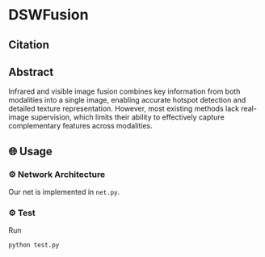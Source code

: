 # DSWFusion





## Citation


## Abstract

Infrared and visible image fusion combines key information from both modalities into a single image, enabling accurate hotspot detection and detailed texture representation. However, most existing methods lack real-image supervision, which limits their ability to effectively capture complementary features across modalities.  
## 🌐 Usage

### ⚙ Network Architecture

Our net is implemented in ``net.py``.

### ⚙ Test

Run 
```
python test.py
```
